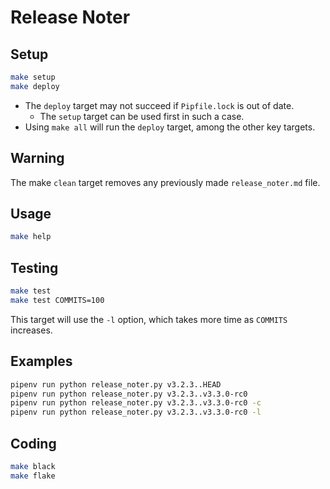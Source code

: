 # Release Noter

## Setup

```bash
make setup
make deploy
```

* The `deploy` target may not succeed if `Pipfile.lock` is out of date.
  * The `setup` target can be used first in such a case.
* Using `make all` will run the `deploy` target, among the other key targets.

## Warning

The make `clean` target removes any previously made `release_noter.md` file.

## Usage

```bash
make help
```

## Testing

```bash
make test
make test COMMITS=100
```

This target will use the `-l` option, which takes more time as `COMMITS` increases.

## Examples

```bash
pipenv run python release_noter.py v3.2.3..HEAD
pipenv run python release_noter.py v3.2.3..v3.3.0-rc0
pipenv run python release_noter.py v3.2.3..v3.3.0-rc0 -c
pipenv run python release_noter.py v3.2.3..v3.3.0-rc0 -l
```

## Coding

```bash
make black
make flake
```
